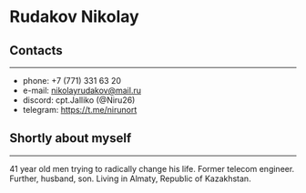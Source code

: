 # Rudakov Nikolay

 ## Contacts
 ---

- phone: +7 (771) 331 63 20
- e-mail: nikolayrudakov@mail.ru
- discord: cpt.Jalliko (@Niru26)
- telegram: https://t.me/nirunort

## Shortly about myself
--- 
41 year old men trying to radically change his life. Former telecom engineer. Further, husband, son. Living in Almaty, Republic of Kazakhstan.




